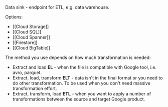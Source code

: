 Data sink - endpoint for ETL, e.g. data warehouse.

Options:
- [[Cloud Storage]]
- [[Cloud SQL]]
- [[Cloud Spanner]]
- [[Firestore]]
- [[Cloud BigTable]]

The method you use depends on how much transformation is needed:
- Extract and load **EL** - when the file is compatible with Google tool, i.e. avro, parquet.
- Extract, load, transform **ELT** - data isn't in the final format or you need to do other transformation. To be used when you don't need massive transformation effort.
- Extract, transform, load **ETL** - when you want to apply a number of transformations between the source and target Google product.




